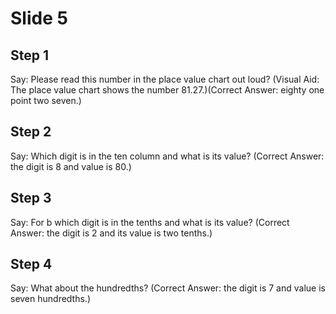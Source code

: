 # Slide 5

## Step 1

Say: Please read this number in the place value chart out loud? (Visual Aid: The place value chart shows the number 81.27.)(Correct Answer: eighty one point two seven.)

## Step 2

Say: Which digit is in the ten column and what is its value? (Correct Answer: the digit is 8 and value is 80.)

## Step 3

Say: For b which digit is in the tenths and what is its value? (Correct Answer: the digit is 2 and its value is two tenths.)

## Step 4

Say: What about the hundredths? (Correct Answer: the digit is 7 and value is seven hundredths.)
